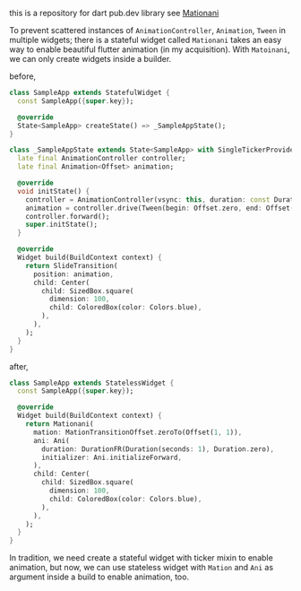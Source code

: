 this is a repository for dart pub.dev library see [Mationani](https://pub.dev/packages/mationani)

To prevent scattered instances of `AnimationController`, `Animation`, `Tween` in multiple widgets;
there is a stateful widget called `Mationani` takes an easy way to enable beautiful flutter animation (in my acquisition).
With `Matoinani`, we can only create widgets inside a builder.

before,
```dart
class SampleApp extends StatefulWidget {
  const SampleApp({super.key});

  @override
  State<SampleApp> createState() => _SampleAppState();
}

class _SampleAppState extends State<SampleApp> with SingleTickerProviderStateMixin {
  late final AnimationController controller;
  late final Animation<Offset> animation;

  @override
  void initState() {
    controller = AnimationController(vsync: this, duration: const Duration(seconds: 1));
    animation = controller.drive(Tween(begin: Offset.zero, end: Offset(1, 1)));
    controller.forward();
    super.initState();
  }

  @override
  Widget build(BuildContext context) {
    return SlideTransition(
      position: animation,
      child: Center(
        child: SizedBox.square(
          dimension: 100,
          child: ColoredBox(color: Colors.blue),
        ),
      ),
    );
  }
}
```

after,
```dart
class SampleApp extends StatelessWidget {
  const SampleApp({super.key});

  @override
  Widget build(BuildContext context) {
    return Mationani(
      mation: MationTransitionOffset.zeroTo(Offset(1, 1)),
      ani: Ani(
        duration: DurationFR(Duration(seconds: 1), Duration.zero),
        initializer: Ani.initializeForward,
      ),
      child: Center(
        child: SizedBox.square(
          dimension: 100,
          child: ColoredBox(color: Colors.blue),
        ),
      ),
    );
  }
}

```

In tradition, we need create a stateful widget with ticker mixin to enable animation,
but now, we can use stateless widget with `Mation` and `Ani` as argument inside a build to enable animation, too.

